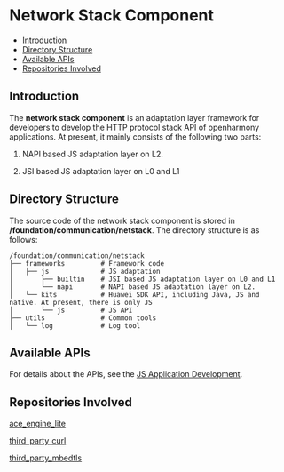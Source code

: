 # Network Stack Component<a name="EN-US_TOPIC_0000001125689015"></a>

-   [Introduction](#section11660541593)
-   [Directory Structure](#section1464106163817)
-   [Available APIs](#section1096322014288)
-   [Repositories Involved](#section11683135113011)

## Introduction<a name="section11660541593"></a>

The **network stack component** is an adaptation layer framework for developers to develop the HTTP protocol stack API of openharmony applications. At present, it mainly consists of the following two parts:

1. NAPI based JS adaptation layer on L2.


2. JSI based JS adaptation layer on L0 and L1

## Directory Structure<a name="section1464106163817"></a>

The source code of the network stack component is stored in **/foundation/communication/netstack**. The directory structure is as follows:

```
/foundation/communication/netstack
├── frameworks         # Framework code
│   ├── js             # JS adaptation
│       ├── builtin    # JSI based JS adaptation layer on L0 and L1
│       └── napi       # NAPI based JS adaptation layer on L2.
│   └── kits           # Huawei SDK API, including Java, JS and native. At present, there is only JS
│       └── js         # JS API
├── utils              # Common tools
│   └── log            # Log tool
```

## Available APIs<a name="section1096322014288"></a>

For details about the APIs, see the  [JS Application Development](https://device.harmonyos.com/en/docs/apiref/js-framework-file-0000000000616658).

## Repositories Involved<a name="section11683135113011"></a>

[ ace_engine_lite ](https://gitee.com/openharmony/ace_engine_lite)

[ third_party_curl ](https://gitee.com/openharmony/third_party_curl)

[ third_party_mbedtls ](https://gitee.com/openharmony/third_party_mbedtls)
